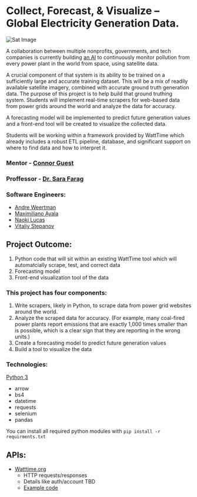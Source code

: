 # Collect, Forecast, & Visualize – Global Electricity Generation Data.

![Sat Image](https://cdn.vox-cdn.com/thumbor/xEsmQD9pDOqW9jpyfc_m85MQtx4=/0x0:3000x2000/1820x1213/filters:focal(1495x526:1975x1006)/cdn.vox-cdn.com/uploads/chorus_image/image/63748384/shutterstock_229816288.0.jpg)



A collaboration between multiple nonprofits, governments, and tech companies is currently building [an AI](https://www.vox.com/energy-and-environment/2019/5/7/18530811/global-power-plants-real-time-pollution-data) to continuously monitor pollution from every power plant in the world from space, using satellite data.

A crucial component of that system is its ability to be trained on a sufficiently large and accurate training dataset. This will be a mix of readily available satellite imagery, combined with accurate ground truth generation data. The purpose of this project is to help build that ground truthing system. Students will implement real-time scrapers for web-based data from power grids around the world and analyze the data for accuracy. 

A forecasting model will be implemented to predict future generation values and a front-end tool will be created to visualize the collected data. 

Students will be working within a framework provided by WattTime which already includes a robust ETL pipeline, database, and significant support on where to find data and how to interpret it. 

### Mentor - [Connor Guest](mailto:connor@watttime.org)

### Proffessor - [Dr. Sara Farag](https://www.bellevuecollege.edu/cs/staff/sarag-farag/)

### Software Engineers:
  - [Andre Weertman](https://github.com/aweertman)
  - [Maximiliano Ayala](https://github.com/Ayalaboy)
  - [Naoki Lucas](https://github.com/Naoki95957)
  - [Vitaliy Stepanov](https://github.com/vitaliybeinspired)

## Project Outcome:
  1. Python code that will sit within an existing WattTime tool which will automatcially scrape, test, and correct data
  2. Forecasting model
  3. Front-end visualization tool of the data

### This project has four components:
  1. Write scrapers, likely in Python, to scrape data from power grid websites around the world. 
  2. Analyze the scraped data for accuracy. (For example, many coal-fired power plants report emissions that are exactly 1,000 times smaller than is possible, which is a clear sign that they are reporting in the wrong units.) 
  3. Create a forecasting model to predict future generation values 
  4. Build a tool to visualize the data

### Technologies:
   [Python 3](https://www.python.org/downloads/)  
  - arrow
  - bs4
  - datetime
  - requests
  - selenium
  - pandas
  
  You can install all required python modules with `pip install -r requirments.txt`
  
## APIs:
 - [Watttime.org](https://www.watttime.org/api-documentation/#introduction)
    - HTTP requests/responses
    - Details like auth/account TBD
    - [Example code](https://github.com/WattTime/apiv2-example/blob/master/query_apiv2.py)
    


